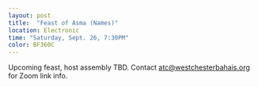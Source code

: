 ```yaml
---
layout: post
title:  "Feast of Asma (Names)"
location: Electronic
time: "Saturday, Sept. 26, 7:30PM"
color: BF360C
---
```

Upcoming feast, host assembly TBD. Contact <atc@westchesterbahais.org> for Zoom link info.

